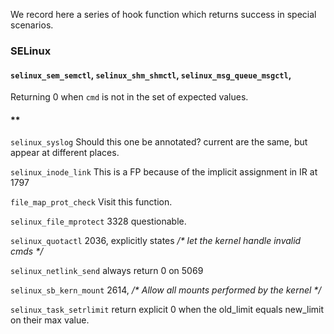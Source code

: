 We record here a series of hook function which returns success in special scenarios.

### SELinux

#### `selinux_sem_semctl`, `selinux_shm_shmctl`, `selinux_msg_queue_msgctl`, 
Returning 0 when `cmd` is not in the set of expected values.

#### **


`selinux_syslog` Should this one be annotated? current are the same, but appear at different places.

`selinux_inode_link` This is a FP because of the implicit assignment in IR at 1797

`file_map_prot_check` Visit this function.

`selinux_file_mprotect` 3328 questionable.

`selinux_quotactl` 2036, explicitly states */\* let the kernel handle invalid cmds \*/*

`selinux_netlink_send` always return 0 on 5069

`selinux_sb_kern_mount` 2614, */\* Allow all mounts performed by the kernel \*/*

`selinux_task_setrlimit` return explicit 0 when the old_limit equals new_limit on their max value.

